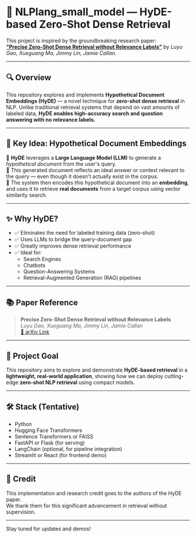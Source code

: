 # 🧠 NLPlang_small_model — HyDE-based Zero-Shot Dense Retrieval

This project is inspired by the groundbreaking research paper:  
**["Precise Zero-Shot Dense Retrieval without Relevance Labels"](https://arxiv.org/abs/2212.10496)** by *Luyu Gao, Xueguang Ma, Jimmy Lin, Jamie Callan*.

---

## 🔍 Overview

This repository explores and implements **Hypothetical Document Embeddings (HyDE)** — a novel technique for **zero-shot dense retrieval** in NLP. Unlike traditional retrieval systems that depend on vast amounts of labeled data, **HyDE enables high-accuracy search and question answering with no relevance labels.**

---

## 🚀 Key Idea: Hypothetical Document Embeddings

🔹 **HyDE** leverages a **Large Language Model (LLM)** to generate a *hypothetical document* from the user's query.  
🔹 This generated document reflects an ideal answer or context relevant to the query — even though it doesn't actually exist in the corpus.  
🔹 The system then encodes this hypothetical document into an **embedding**, and uses it to retrieve **real documents** from a target corpus using vector similarity search.

---

## ✨ Why HyDE?

- ✅ Eliminates the need for labeled training data (zero-shot)
- ✅ Uses LLMs to bridge the query-document gap
- ✅ Greatly improves dense retrieval performance
- ✅ Ideal for:
  - Search Engines
  - Chatbots
  - Question-Answering Systems
  - Retrieval-Augmented Generation (RAG) pipelines

---

## 📚 Paper Reference

> **Precise Zero-Shot Dense Retrieval without Relevance Labels**  
> *Luyu Gao, Xueguang Ma, Jimmy Lin, Jamie Callan*  
> [🔗 arXiv Link](https://arxiv.org/abs/2212.10496)

---

## 🧪 Project Goal

This repository aims to explore and demonstrate **HyDE-based retrieval** in a **lightweight, real-world application**, showing how we can deploy cutting-edge **zero-shot NLP retrieval** using compact models.

---

## 🛠️ Stack (Tentative)

- Python
- Hugging Face Transformers
- Sentence Transformers or FAISS
- FastAPI or Flask (for serving)
- LangChain (optional, for pipeline integration)
- Streamlit or React (for frontend demo)

---

## 📝 Credit

This implementation and research credit goes to the authors of the HyDE paper.  
We thank them for this significant advancement in retrieval without supervision.

---

Stay tuned for updates and demos!
